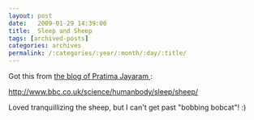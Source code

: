 ```yaml
---
layout: post
date:	2009-01-29 14:39:00
title:  Sleep and Sheep
tags: [archived-posts]
categories: archives
permalink: /:categories/:year/:month/:day/:title/
---
```

Got this from <a href=" "> the blog of Pratima Jayaram </a>:


http://www.bbc.co.uk/science/humanbody/sleep/sheep/


Loved tranquillizing the sheep, but I can't get past "bobbing bobcat"! :)
